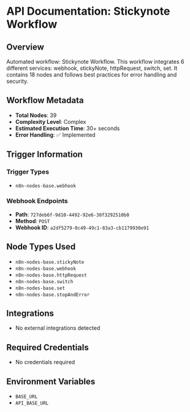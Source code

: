 # API Documentation: Stickynote Workflow

## Overview
Automated workflow: Stickynote Workflow. This workflow integrates 6 different services: webhook, stickyNote, httpRequest, switch, set. It contains 18 nodes and follows best practices for error handling and security.

## Workflow Metadata
- **Total Nodes**: 39
- **Complexity Level**: Complex
- **Estimated Execution Time**: 30+ seconds
- **Error Handling**: ✅ Implemented

## Trigger Information
### Trigger Types
- `n8n-nodes-base.webhook`

### Webhook Endpoints
- **Path**: `727deb6f-9d10-4492-92e6-38f3292510b0`
- **Method**: `POST`
- **Webhook ID**: `a2df5279-0c49-49c1-83a3-cb1179930e91`


## Node Types Used
- `n8n-nodes-base.stickyNote`
- `n8n-nodes-base.webhook`
- `n8n-nodes-base.httpRequest`
- `n8n-nodes-base.switch`
- `n8n-nodes-base.set`
- `n8n-nodes-base.stopAndError`

## Integrations
- No external integrations detected

## Required Credentials
- No credentials required

## Environment Variables
- `BASE_URL`
- `API_BASE_URL`
